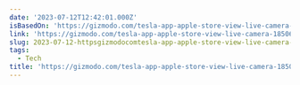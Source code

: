 ```yaml
---
date: '2023-07-12T12:42:01.000Z'
isBasedOn: 'https://gizmodo.com/tesla-app-apple-store-view-live-camera-1850628265'
link: 'https://gizmodo.com/tesla-app-apple-store-view-live-camera-1850628265'
slug: 2023-07-12-httpsgizmodocomtesla-app-apple-store-view-live-camera-1850628265
tags:
  - Tech
title: 'https://gizmodo.com/tesla-app-apple-store-view-live-camera-1850628265'
---
```


